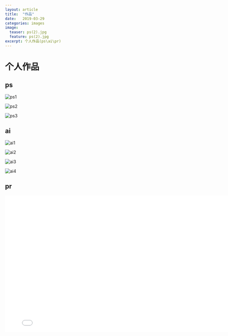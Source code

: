 ```yaml
---
layout: article
title:  "作品"
date:   2019-03-29
categories: images
image:
  teaser: ps(2).jpg
  feature: ps(2).jpg
excerpt: 个人作品(ps\ai\pr)
---
```


# 个人作品

## ps
![ps1](images/ps(1).jpg)

![ps2](images/ps(2).jpg)

![ps3](images/ps(3).jpg)

## ai
![ai1](images/ai(1).jpg)

![ai2](images/ai(2).jpg)

![ai3](images/ai(3).jpg)

![ai4](images/ai(4).jpg)

## pr
<iframe 
    width="800" 
    height="450" 
    src="images/pr.mp4"
    frameborder="0" 
    allowfullscreen>
</iframe>
